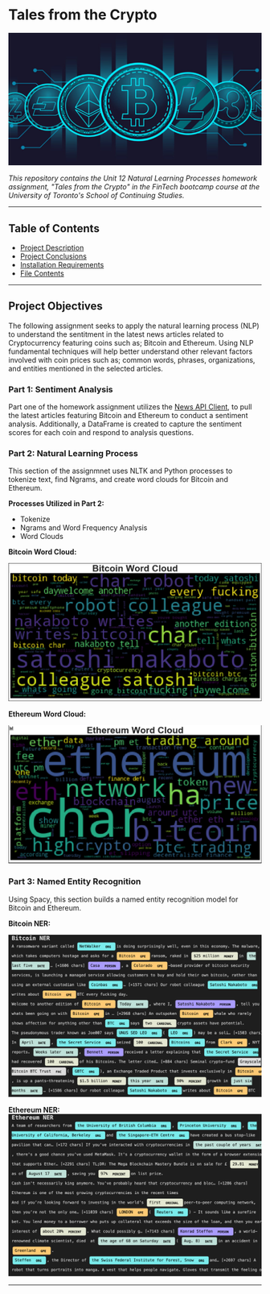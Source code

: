 # Tales from the Crypto

![crypto_currencies](Images/crypto.jpg)

*This repository contains the Unit 12 Natural Learning Processes homework assignment, "Tales from the Crypto"  in the FinTech bootcamp course at the University of Toronto's School of Continuing Studies.*

---

## Table of Contents

- [Project Description](#Project-Objectives)
- [Project Conclusions](#Project-Conclusions)
- [Installation Requirements](#Installation-Requirements)
- [File Contents](#File-Contents)

---

## Project Objectives

The following assignment seeks to apply the natural learning process (NLP) to understand the sentitment in the latest news articles related to Cryptocurrency featuring coins such as; Bitcoin and Ethereum. Using NLP fundamental techniques will help better understand other relevant factors involved with coin prices such as; common words, phrases, organizations, and entities mentioned in the selected articles. 

### Part 1: Sentiment Analysis

Part one of the homework assignment utilizes the [News API Client](https://newsapi.org/), to pull the latest articles featuring Bitcoin and Ethereum to conduct a sentiment analysis. Additionally, a DataFrame is created to capture the sentiment scores for each coin and respond to analysis questions. 

### Part 2: Natural Learning Process

This section of the assignmnet uses NLTK and Python processes to tokenize text, find Ngrams, and create word clouds for Bitcoin and Ethereum. 

**Processes Utilized in Part 2:**

- Tokenize
- Ngrams and Word Frequency Analysis
- Word Clouds

**Bitcoin Word Cloud:**

![btc_wc](Images/bitcoin_wc.png)

**Ethereum Word Cloud:**

![eth_wc](Images/eth_wc.png)

### Part 3: Named Entity Recognition

Using Spacy, this section builds a named entity recognition model for Bitcoin and Ethereum.

**Bitcoin NER:**

![btc_ner](Images/bitcoin_ner.png)

**Ethereum NER:**
![eth_ner](Images/ethereum_ner.png)

---
